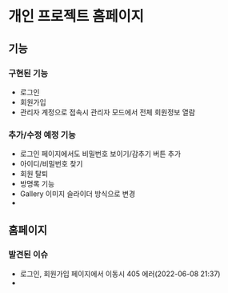 # 개인 프로젝트 홈페이지

## 기능
### 구현된 기능
  * 로그인
  * 회원가입
  * 관리자 계정으로 접속시 관리자 모드에서 전체 회원정보 열람

### 추가/수정 예정 기능
  * 로그인 페이지에서도 비밀번호 보이기/감추기 버튼 추가
  * 아이디/비밀번호 찾기
  * 회원 탈퇴
  * 방명록 기능
  * Gallery 이미지 슬라이더 방식으로 변경
  * 

## 홈페이지 
### 발견된 이슈
  * 로그인, 회원가입 페이지에서 이동시 405 에러(2022-06-08 21:37)
  * 
